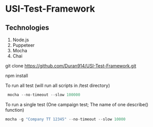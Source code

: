 # USI-Test-Framework

## Technologies 

1. Node.js 
2. Puppeteer
3. Mocha
4. Chai

git clone https://github.com/Duran914/USI-Test-Framework.git

npm install

To run all test (will run all scripts in /test directory)
``` Javascript
 mocha --no-timeout --slow 100000
```
To run a single test (One campaign test; The name of one describe() function)

``` Javascript
mocha -g "Company TT 12345" --no-timeout --slow 10000
```